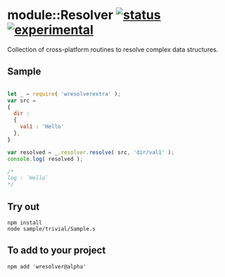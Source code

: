 
# module::Resolver [![status](https://github.com/Wandalen/wResolver/workflows/publish/badge.svg)](https://github.com/Wandalen/wResolver/actions?query=workflow%3Apublish) [![experimental](https://img.shields.io/badge/stability-experimental-orange.svg)](https://github.com/emersion/stability-badges#experimental)

Collection of cross-platform routines to resolve complex data structures.

## Sample

```js

let _ = require( 'wresolverextra' );
var src =
{
  dir :
  {
    val1 : 'Hello'
  },
}

var resolved = _.resolver.resolve( src, 'dir/val1' );
console.log( resolved );

/*
log : `Hello`
*/

```

## Try out

```
npm install
node sample/trivial/Sample.s
```

## To add to your project
```
npm add 'wresolver@alpha'
```

